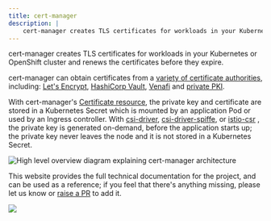 ```yaml
---
title: cert-manager
description: |
    cert-manager creates TLS certificates for workloads in your Kubernetes or OpenShift cluster and renews the certificates before they expire.
---
```


cert-manager creates TLS certificates for workloads in your Kubernetes or OpenShift cluster
and renews the certificates before they expire.

cert-manager can obtain certificates from a [variety of certificate authorities](configuration/issuers.md), including:
[Let's Encrypt](configuration/acme/README.md), [HashiCorp Vault](configuration/vault.md),
[Venafi](configuration/venafi.md) and [private PKI](configuration/ca.md).

With cert-manager's [Certificate resource](usage/certificate.md), the private key and certificate are stored in a Kubernetes Secret
which is mounted by an application Pod or used by an Ingress controller.
With [csi-driver](usage/csi-driver/README.md), [csi-driver-spiffe](usage/csi-driver-spiffe/README.md), or [istio-csr](usage/istio-csr/README.md) ,
the private key is generated on-demand, before the application starts up;
the private key never leaves the node and it is not stored in a Kubernetes Secret.

![High level overview diagram explaining cert-manager architecture](/images/high-level-overview.svg)

This website provides the full technical documentation for the project, and can be
used as a reference; if you feel that there's anything missing, please let us know
or [raise a PR](https://github.com/cert-manager/website/pulls) to add it.

<img referrerPolicy="no-referrer-when-downgrade" src="https://static.scarf.sh/a.png?x-pxid=3d7ab28a-5e59-4640-87ac-afa184b8c9dc" />
